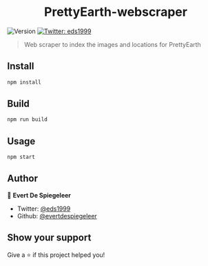 <h1 align="center">PrettyEarth-webscraper</h1>
<p>
  <img alt="Version" src="https://img.shields.io/badge/version-1.0.0-blue.svg?cacheSeconds=2592000" />
  <a href="https://twitter.com/eds1999">
    <img alt="Twitter: eds1999" src="https://img.shields.io/twitter/follow/eds1999.svg?style=social" target="_blank" />
  </a>
</p>

> Web scraper to index the images and locations for PrettyEarth

## Install

```sh
npm install
```

## Build

```sh
npm run build
```

## Usage

```sh
npm start
```

## Author

👤 **Evert De Spiegeleer**

* Twitter: [@eds1999](https://twitter.com/eds1999)
* Github: [@evertdespiegeleer](https://github.com/evertdespiegeleer)

## Show your support

Give a ⭐️ if this project helped you!